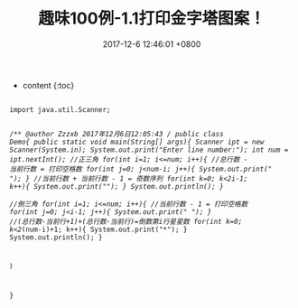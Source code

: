 ﻿---
layout: post
title:  "趣味100例-1.1打印金字塔图案！"
date:   2017-12-6 12:46:01 +0800
categories: 100 examples of Java fun
tag: 变幻多姿的图案
---

* content
{:toc}

<code>
import java.util.Scanner;

/**
 *@author Zzzxb
 *2017年12月6日12:05:43
 */
public class Demo{
	public static void main(String[] args){
		Scanner ipt = new Scanner(System.in);
		System.out.print("Enter line number:");
		int num = ipt.nextInt();
//正三角
		for(int i=1; i<=num; i++){
			//总行数 - 当前行数 = 打印空格数
			for(int j=0; j<num-i; j++){
				System.out.print(" ");
			}
			//当前行数 + 当前行数 - 1 = 奇数序列 
			for(int k=0; k<2*i-1; k++){
				System.out.print("*");
			}
			System.out.println();
		}		
//倒三角
		for(int i=1; i<=num; i++){
			//当前行数 - 1 = 打印空格数
			for(int j=0; j<i-1; j++){
				System.out.print(" ");
			}
			//(总行数-当前行+1)+(总行数-当前行)=倒数第i行星星数
			for(int k=0; k<2*(num-i)+1; k++){
				System.out.print("*");
			}
			System.out.println();
		}
		
	}
}
</code>
